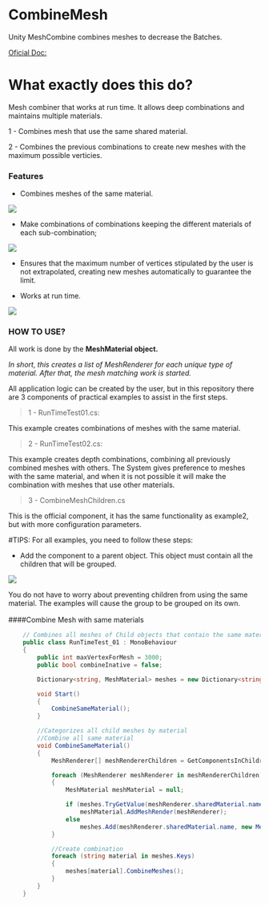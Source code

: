 # CombineMesh
Unity MeshCombine combines meshes to decrease the Batches.

[Oficial Doc:](https://docs.unity3d.com/Manual/DrawCallBatching.html)

# What exactly does this do?

Mesh combiner that works at run time. It allows deep combinations and maintains multiple materials.

1 - Combines mesh that use the same shared material.

2 - Combines the previous combinations to create new meshes with the maximum possible verticies.

### Features

- Combines meshes of the same material.

![](https://i.gyazo.com/ed7bdc02632e99e34102a6f1fc19dbbc.png)

- Make combinations of combinations keeping the different materials of each sub-combination;


![](https://i.gyazo.com/6f21424e46d737d7ea9b209491642267.png)


- Ensures that the maximum number of vertices stipulated by the user is not extrapolated, creating new meshes automatically to guarantee the limit.

- Works at run time.

![](https://media.giphy.com/media/qwZHLYDWcEV8bVyzNc/giphy.gif)

### HOW TO USE?

All work is done by the **MeshMaterial object.**

*In short, this creates a list of MeshRenderer for each unique type of material. After that, the mesh matching work is started.*

All application logic can be created by the user, but in this repository there are 3 components of practical examples to assist in the first steps.

> 1 - RunTimeTest01.cs: 

This example creates combinations of meshes with the same material.

> 2 - RunTimeTest02.cs:

This example creates depth combinations, combining all previously combined meshes with others. The System gives preference to meshes with the same material, and when it is not possible it will make the combination with meshes that use other materials.

> 3 - CombineMeshChildren.cs

This is the official component, it has the same functionality as example2, but with more configuration parameters.

#TIPS:
For all examples, you need to follow these steps:

- Add the component to a parent object. This object must contain all the children that will be grouped.

![](https://i.gyazo.com/eef742f55c0c3da033ed1b1879f0bc04.png)

You do not have to worry about preventing children from using the same material. The examples will cause the group to be grouped on its own.

####Combine Mesh with same materials　

```c#
    // Combines all meshes of Child objects that contain the same material.
    public class RunTimeTest_01 : MonoBehaviour
    {
        public int maxVertexForMesh = 3000;
        public bool combineInative = false;

        Dictionary<string, MeshMaterial> meshes = new Dictionary<string, MeshMaterial>();

        void Start()
        {
            CombineSameMaterial();
        }

        //Categorizes all child meshes by material
        //Combine all same material
        void CombineSameMaterial()
        {
            MeshRenderer[] meshRendererChildren = GetComponentsInChildren<MeshRenderer>(combineInative);

            foreach (MeshRenderer meshRenderer in meshRendererChildren)
            {
                MeshMaterial meshMaterial = null;

                if (meshes.TryGetValue(meshRenderer.sharedMaterial.name, out meshMaterial))
                    meshMaterial.AddMeshRender(meshRenderer);
                else
                    meshes.Add(meshRenderer.sharedMaterial.name, new MeshMaterial(meshRenderer.sharedMaterial, meshRenderer, maxVertexForMesh));
            }

            //Create combination
            foreach (string material in meshes.Keys)
            {
                meshes[material].CombineMeshes();
            }
        }      
    }
```


